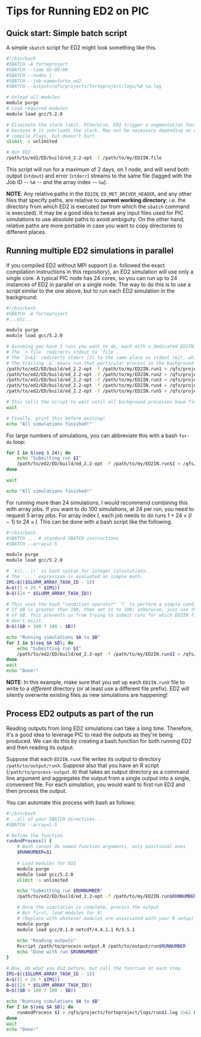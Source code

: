 # Tips for Running ED2 on PIC

## Quick start: Simple batch script

A simple `sbatch` script for ED2 might look something like this.

``` sh
#!/bin/bash
#SBATCH -A forteproject
#SBATCH --time 02-00:00
#SBATCH --nodes 1
#SBATCH --job-name=forte_ed2
#SBATCH --output=/qfs/projects/forteproject/logs/%A_%a.log

# Unload all modules
module purge
# Load required modules
module load gcc/5.2.0

# Eliminate the stack limit. Otherwise, ED2 trigger a segmentation fault
# because # it overloads the stack. May not be necessary depending on exact
# compile flags, but doesn't hurt.
ulimit -s unlimited

# Run ED2
/path/to/ed2/ED/build/ed_2.2-opt -f /path/to/my/ED2IN.file
```

This script will run for a maximum of 2 days, on 1 node, and will send both output (`stdout`) and error (`stderr`) streams to the same file (tagged with the Job ID -- `%A` -- and the array index -- `%a`).

**NOTE**: Any relative paths in the `ED2IN`, `ED_MET_DRIVER_HEADER`, and any other files that specify paths, are relative to **current working directory**; i.e. the directory from which ED2 is executed (or from which the `sbatch` command is executed).
It may be a good idea to tweak any input files used for PIC simulations to use absolute paths to avoid ambiguity.
On the other hand, relative paths are more portable in case you want to copy directories to different places.

## Running multiple ED2 simulations in parallel

If you compiled ED2 without MPI support (i.e. followed the exact compilation instructions in this repository), an ED2 simulation will use only a single core.
A typical PIC node has 24 cores, so you can run up to 24 instances of ED2 in parallel on a single node.
The way to do this is to use a script similar to the one above, but to run each ED2 simulation in the background:

``` sh
#!/bin/bash
#SBATCH -A forteproject
#...etc...

module purge
module load gcc/5.2.0

# Assuming you have 5 runs you want to do, each with a dedicated ED2IN.runX file
# The `> file` redirects stdout to `file`.
# The `2>&1` redirects stderr (2) to the same place as stdout (&1), which is to `file`.
# The trailing `&` means run that particular process in the background.
/path/to/ed2/ED/build/ed_2.2-opt -f /path/to/my/ED2IN.run1 > /qfs/projects/forteproject/logs/run1.log 2>&1 &
/path/to/ed2/ED/build/ed_2.2-opt -f /path/to/my/ED2IN.run2 > /qfs/projects/forteproject/logs/run2.log 2>&1 &
/path/to/ed2/ED/build/ed_2.2-opt -f /path/to/my/ED2IN.run3 > /qfs/projects/forteproject/logs/run3.log 2>&1 &
/path/to/ed2/ED/build/ed_2.2-opt -f /path/to/my/ED2IN.run4 > /qfs/projects/forteproject/logs/run4.log 2>&1 &
/path/to/ed2/ED/build/ed_2.2-opt -f /path/to/my/ED2IN.run5 > /qfs/projects/forteproject/logs/run5.log 2>&1 &

# This tells the script to wait until all background processes have finished.
wait

# Finally, print this before exiting!
echo "All simulations finished!"
```

For large numbers of simulations, you can abbreviate this with a bash `for-do` loop:

``` sh
for I in $(seq 1 24); do
    echo "Submitting run $I"
    /path/to/ed2/ED/build/ed_2.2-opt -f /path/to/my/ED2IN.run$I > /qfs/projects/forteproject/logs/run$I.log 2>&1 &
done

wait

echo "All simulations finished!"
```

For running more than 24 simulations, I would recommend combining this with array jobs.
If you want to do 100 simulations, at 24 per run, you need to request 5 array jobs.
For array index $I$, each job needs to do runs $1 + 24 \times (I - 1)$ to $24 \times I$.
This can be done with a bash script like the following.

``` sh
#!/bin/bash
#SBATCH ... # standard SBATCH instructions
#SBATCH --array=1-5

module purge
module load gcc/5.2.0

# `$((...))` is bash syntax for integer calculations.
# The `...` expression is evaluated as simple math.
IM1=$(($SLURM_ARRAY_TASK_ID - 1))
A=$((1 + 24 * $IM1))
B=$((24 * $SLURM_ARRAY_TASK_ID))

# This uses the bash "condition operator" `?` to perform a simple conditional:
# If $B is greater than 100, then set it to 100; otherwise, just use the value
# of $B. This prevents us from trying to submit runs for which ED2IN files
# don't exist.
B=$(($B > 100 ? 100 : $B))

echo "Running simulations $A to $B"
for I in $(seq $A $B); do
    echo "Submitting run $I"
    /path/to/ed2/ED/build/ed_2.2-opt -f /path/to/my/ED2IN.run$I > /qfs/projects/forteproject/logs/run$I.log 2>&1 &
done
wait
echo "Done!"
```

**NOTE**: In this example, make sure that you set up each `ED2IN.runX` file to write to a _different_ directory (or at least use a different file prefix).
ED2 will silently overwrite existing files as new simulations are happening!

## Process ED2 outputs as part of the run

Reading outputs from long ED2 simulations can take a long time.
Therefore, it's a good idea to leverage PIC to read the outputs as they're being produced.
We can do this by creating a bash function for both running ED2 and then reading its output.

Suppose that each `ED2IN.runX` file writes its output to directory `/path/to/output/runX`.
Suppose also that you have an R script (`/path/to/process-output.R`) that takes an output directory as a command line argument and aggregates the output from a single output into a single, convenient file.
For each simulation, you would want to first run ED2 and then process the output.

You can automate this process with bash as follows:

``` sh
#!/bin/bash
#...all of your SBATCH directives...
#SBATCH --array=1-5

# Define the function
runAndProcess() {
    # Bash cannot do named function arguments, only positional ones
    $RUNNUMBER=$1
    
    # Load modules for ED2
    module purge
    module load gcc/5.2.0
    ulimit -s unlimited

    echo "Submitting run $RUNNUMBER"
    /path/to/ed2/ED/build/ed_2.2-opt -f /path/to/my/ED2IN.run$RUNNUMBER 

    # Once the simulation is complete, process the output
    # But first, load modules for R!
    # (Replace with whatever modules are associated with your R setup)
    module purge
    module load gcc/8.1.0 netcdf/4.4.1.1 R/3.5.1
    
    echo "Reading outputs"
    Rscript /path/to/process-output.R /path/to/output/run$RUNNUMBER
    echo "Done with run $RUNNUMBER"
}

# Now, do what you did before, but call the function at each step.
IM1=$(($SLURM_ARRAY_TASK_ID - 1))
A=$((1 + 24 * $IM1))
B=$((24 * $SLURM_ARRAY_TASK_ID))
B=$(($B > 100 ? 100 : $B))

echo "Running simulations $A to $B"
for I in $(seq $A $B); do
    runAndProcess $I > /qfs/projects/forteproject/logs/run$I.log 2>&1 &
done
wait
echo "Done!"
```
